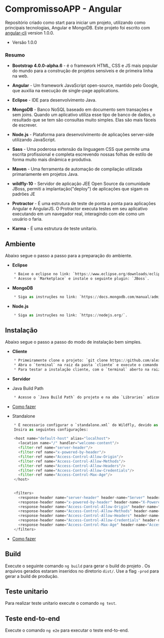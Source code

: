 # CompromissoAPP - Angular #

Repositório criado como start para iniciar um projeto, utilizando como principais tecnologias, Angular e MongoDB.
Este projeto foi escrito com [angular-cli](https://github.com/angular/angular-cli) version 1.0.0.

* Versão 1.0.0

### Resumo ###

* **Bootstrap 4.0.0-alpha.6** - é o framework HTML, CSS e JS mais popular do mundo para a construção de projetos sensíveis e de primeira linha na web.

* **Angular** - Um framework JavaScript open-source, mantido pelo Google, que auxilia na execução de single-page applications.

* **Eclipse** - IDE para desenvolvimento Java.

* **MongoDB** - Banco NoSQL baseado em documento sem transações e sem joins. Quando um aplicativo utiliza esse tipo de banco de dados, o resultado que se tem são consultas muito simples. Elas são mais fáceis de escrever.

* **Node.js** - Plataforma para desenvolvimento de aplicações server-side utilizando JavaScript.

* **Sass** - Uma poderosa extensão da linguagem CSS que permite uma escrita profissional e completa escrevendo nossas folhas de estilo de forma muito mais dinâmica e produtiva.

* **Maven** - Uma ferramenta de automação de compilação utilizada primariamente em projetos Java.

* **wildfly-10** - Servidor de aplicação JEE Open Source da comunidade JBoss, permiti a implantação("deploy") de aplicações que sigam os padrões JE

* **Protractor** - É uma estrutura de teste de ponta a ponta para aplicações Angular e AngularJS. O Protractor executa testes em seu aplicativo executando em um navegador real, interagindo com ele como um usuário o faria.

* **Karma** - É uma estrutura de teste unitario.

## Ambiente ##
Abaixo segue o passo a passo para a preparação do ambiente.

* **Eclipse**
```python
    * Baixe o eclipse no link: `https://www.eclipse.org/downloads/eclipse-packages/`.
    * Acesse o `Marketplace` e instale o seguinte plugin: `JBoss`.
```

* **MongoDB**
```python
    * Siga as instruções no link: `https://docs.mongodb.com/manual/administration/install-community/`.
```

* **Node.js**
```python
    * Siga as instruções no link: `https://nodejs.org/`.
```

## Instalação ##
Abaixo segue o passo a passo do modo de instalação bem simples.

* **Cliente**
```python
    * Primeiramente clone o projeto: `git clone https://github.com/alexandremartinsbsb/compromissoappangular.git`.
    * Abra o `terminal` na raiz da pasta `cliente` e execute o comando `npm install`.
    * Para testar a instalação cliente, com o `terminal` aberto na raiz da pasta `cliente` e execute o comando `ng e2e`.
```

* **Servidor**

* Java Build Path
```python
    * Acesse o `Java Build Path` do projeto e na aba `Libraries` adicone a biblioteca do Wildfly.
```
* [Como fazer](https://i.imgur.com/sjtUnMZ.gif)

* Standalone
```python
    * É necessario configurar o `standalone.xml` do Wildfly, devido as politicas de segurança dos browsers.
    Insira as seguintes configurações:
    
    <host name="default-host" alias="localhost">
      <location name="/" handler="welcome-content"/>
      <filter-ref name="server-header"/>
      <filter-ref name="x-powered-by-header"/>
      <filter-ref name="Access-Control-Allow-Origin"/>
      <filter-ref name="Access-Control-Allow-Methods"/>
      <filter-ref name="Access-Control-Allow-Headers"/>
      <filter-ref name="Access-Control-Allow-Credentials"/>
      <filter-ref name="Access-Control-Max-Age"/>
    </host>
    
    
    <filters>
      <response-header name="server-header" header-name="Server" header-value="WildFly/10"/>
      <response-header name="x-powered-by-header" header-name="X-Powered-By" header-value="Undertow/1"/>
      <response-header name="Access-Control-Allow-Origin" header-name="Access-Control-Allow-Origin" header-value="*"/>
      <response-header name="Access-Control-Allow-Methods" header-name="Access-Control-Allow-Methods" header-value="GET, POST, OPTIONS, PUT, DELETE"/>
      <response-header name="Access-Control-Allow-Headers" header-name="Access-Control-Allow-Headers" header-value="accept, authorization, content-type, x-requested-with"/>
      <response-header name="Access-Control-Allow-Credentials" header-name="Access-Control-Allow-Credentials" header-value="true"/>
      <response-header name="Access-Control-Max-Age" header-name="Access-Control-Max-Age" header-value="1"/>
    </filters>
```
* [Como fazer](https://i.imgur.com/HxI1xig.gif)

## Build ##

Execute o seguinte comando `ng build` para gerar o build do projeto . Os arquivos gerados estaram inseridos no diretorio `dist/`. Use a flag `-prod` para gerar a build de produção.

## Teste unitario

Para realizar teste unitario execute o comando `ng test`.

## Teste end-to-end

Execute o comando `ng e2e` para executar o teste end-to-end.
